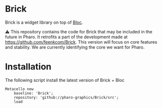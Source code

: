 # Brick

Brick is a widget library on top of [Bloc](https://github.com/feenkcom/Bloc).

:warning:
This repository contains the code for Brick that may be included in the future in Pharo.
It retrofits a part of the development made at https://github.com/feenkcom/Brick. This version will focus on core features and stability. We are currently identifying the core we want for Pharo.

# Installation

The following script install the latest version of Brick + Bloc

```smalltalk
Metacello new
    baseline: 'Brick';
    repository: 'github://pharo-graphics/Brick/src';
    load
```
